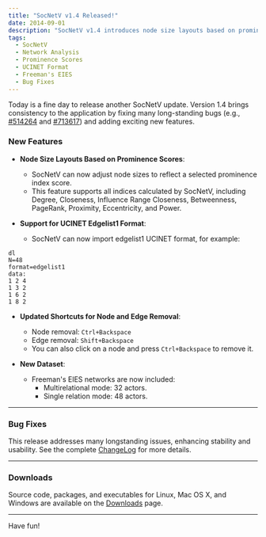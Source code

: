 ```yaml
---
title: "SocNetV v1.4 Released!"
date: 2014-09-01
description: "SocNetV v1.4 introduces node size layouts based on prominence scores, support for UCINET edgelist1 format, and new datasets."
tags:
  - SocNetV
  - Network Analysis
  - Prominence Scores
  - UCINET Format
  - Freeman's EIES
  - Bug Fixes
---
```


Today is a fine day to release another SocNetV update. Version 1.4 brings consistency to the application by fixing many long-standing bugs (e.g., [#514264](https://bugs.launchpad.net/socnetv/1.x/+bug/514264) and [#713617](https://bugs.launchpad.net/socnetv/1.x/+bug/713617)) and adding exciting new features.

### New Features

- **Node Size Layouts Based on Prominence Scores**:
  - SocNetV can now adjust node sizes to reflect a selected prominence index score.
  - This feature supports all indices calculated by SocNetV, including Degree, Closeness, Influence Range Closeness, Betweenness, PageRank, Proximity, Eccentricity, and Power.

- **Support for UCINET Edgelist1 Format**:
  - SocNetV can now import edgelist1 UCINET format, for example:

```plaintext
dl
N=48
format=edgelist1
data:
1 2 4
1 3 2
1 6 2
1 8 2
```


- **Updated Shortcuts for Node and Edge Removal**:
  - Node removal: `Ctrl+Backspace`
  - Edge removal: `Shift+Backspace`
  - You can also click on a node and press `Ctrl+Backspace` to remove it.

- **New Dataset**:
  - Freeman's EIES networks are now included:
    - Multirelational mode: 32 actors.
    - Single relation mode: 48 actors.

---

### Bug Fixes

This release addresses many longstanding issues, enhancing stability and usability. See the complete [ChangeLog](https://socnetv.org/ChangeLog) for more details.

---

### Downloads

Source code, packages, and executables for Linux, Mac OS X, and Windows are available on the [Downloads](https://socnetv.org/downloads/) page.

---

Have fun!
